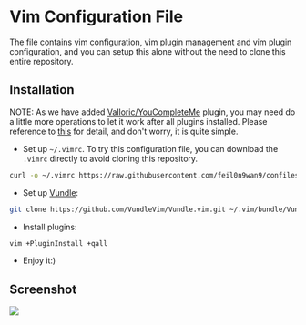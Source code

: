 # Vim Configuration File

The file contains vim configuration, vim plugin management and vim plugin configuration, and you can setup this alone without the need to clone this entire repository.


## Installation

NOTE: As we have added [Valloric/YouCompleteMe](https://github.com/Valloric/YouCompleteMe) plugin, you may need do a little more operations to let it work after all plugins installed. Please reference to [this](https://github.com/Valloric/YouCompleteMe#c-family-semantic-completion) for detail, and don't worry, it is quite simple.

* Set up `~/.vimrc`. To try this configuration file, you can download the `.vimrc` directly to avoid cloning this repository.
```bash
curl -o ~/.vimrc https://raw.githubusercontent.com/feil0n9wan9/confiles/master/vim/.vimrc
```

* Set up [Vundle](https://github.com/VundleVim/Vundle.vim):
```bash
git clone https://github.com/VundleVim/Vundle.vim.git ~/.vim/bundle/Vundle.vim
```

* Install plugins:
```bash
vim +PluginInstall +qall
```

* Enjoy it:)


## Screenshot
![](http://oartlnou9.bkt.clouddn.com/images/png/vim-preview.png)
